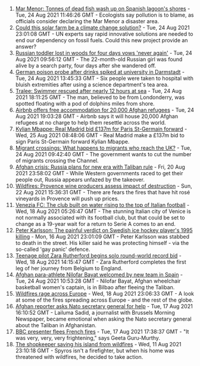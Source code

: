 1. [Mar Menor: Tonnes of dead fish wash up on Spanish lagoon's shores](https://www.bbc.co.uk/news/world-europe-58311105?at_medium=RSS&at_campaign=KARANGA) - Tue, 24 Aug 2021 11:46:26 GMT - Ecologists say pollution is to blame, as officials consider declaring the Mar Menor a disaster area.
2. [Could this solar farm be a climate change solution?](https://www.bbc.co.uk/news/world-europe-58320618?at_medium=RSS&at_campaign=KARANGA) - Tue, 24 Aug 2021 23:01:08 GMT - UN experts say rapid innovative solutions are needed to end our dependency on fossil fuels. Could this new project provide an answer?
3. [Russian toddler lost in woods for four days vows 'never again'](https://www.bbc.co.uk/news/world-europe-58315926?at_medium=RSS&at_campaign=KARANGA) - Tue, 24 Aug 2021 09:56:12 GMT - The 22-month-old Russian girl was found alive by a search party, four days after she wandered off.
4. [German poison probe after drinks spiked at university in Darmstadt](https://www.bbc.co.uk/news/world-europe-58315927?at_medium=RSS&at_campaign=KARANGA) - Tue, 24 Aug 2021 13:45:33 GMT - Six people were taken to hospital with bluish extremities after using a science department's tea area.
5. [Tralee: Swimmer rescued after nearly 12 hours at sea](https://www.bbc.co.uk/news/world-europe-58318023?at_medium=RSS&at_campaign=KARANGA) - Tue, 24 Aug 2021 18:11:25 GMT - The man, believed to be from Londonderry, was spotted floating with a pod of dolphins miles from shore.
6. [Airbnb offers free accommodation for 20,000 Afghan refugees](https://www.bbc.co.uk/news/business-58315378?at_medium=RSS&at_campaign=KARANGA) - Tue, 24 Aug 2021 19:03:28 GMT - Airbnb says it will house 20,000 Afghan refugees at no charge to help them resettle across the world.
7. [Kylian Mbappe: Real Madrid bid £137m for Paris St-Germain forward](https://www.bbc.co.uk/sport/football/58326817?at_medium=RSS&at_campaign=KARANGA) - Wed, 25 Aug 2021 08:48:06 GMT - Real Madrid make a £137m bid to sign Paris St-Germain forward Kylian Mbappe.
8. [Migrant crossings: What happens to migrants who reach the UK?](https://www.bbc.co.uk/news/explainers-53734793?at_medium=RSS&at_campaign=KARANGA) - Tue, 24 Aug 2021 09:42:40 GMT - The government wants to cut the number of migrants crossing the Channel.
9. [Afghan crisis: Russia plans for new era with Taliban rule](https://www.bbc.co.uk/news/world-europe-58265934?at_medium=RSS&at_campaign=KARANGA) - Fri, 20 Aug 2021 23:58:02 GMT - While Western governments raced to get their people out, Russia appears unfazed by the takeover.
10. [Wildfires: Provence wine producers assess impact of destruction](https://www.bbc.co.uk/news/business-58299125?at_medium=RSS&at_campaign=KARANGA) - Sun, 22 Aug 2021 15:36:31 GMT - There are fears the fires that have hit rosé vineyards in Provence will push up prices.
11. [Venezia FC: The club built on water rising to the top of Italian football](https://www.bbc.co.uk/sport/football/57969205?at_medium=RSS&at_campaign=KARANGA) - Wed, 18 Aug 2021 05:26:47 GMT - The stunning Italian city of Venice is not normally associated with its football club, but that could be set to change as a 19-year wait for a return to Serie A comes to an end.
12. [Peter Karlsson: The painful verdict on Swedish ice hockey player's 1995 killing](https://www.bbc.co.uk/sport/ice-hockey/58101549?at_medium=RSS&at_campaign=KARANGA) - Mon, 16 Aug 2021 23:01:09 GMT - Peter Karlsson was stabbed to death in the street. His killer said he was protecting himself - via the so-called 'gay panic' defence.
13. [Teenage pilot Zara Rutherford begins solo round-world record bid](https://www.bbc.co.uk/news/uk-england-hampshire-58256386?at_medium=RSS&at_campaign=KARANGA) - Wed, 18 Aug 2021 14:15:47 GMT - Zara Rutherford completes the first leg of her journey from Belgium to England.
14. [Afghan para-athlete Nilofar Bayat welcomed by new team in Spain](https://www.bbc.co.uk/news/world-europe-58318043?at_medium=RSS&at_campaign=KARANGA) - Tue, 24 Aug 2021 10:53:28 GMT - Nilofar Bayat, Afghan wheelchair basketball women's captain, is in Bilbao after fleeing the Taliban.
15. [Wildfires rage across Europe](https://www.bbc.co.uk/news/world-58257998?at_medium=RSS&at_campaign=KARANGA) - Wed, 18 Aug 2021 23:06:33 GMT - A look at some of the fires spreading across Europe - and the rest of the globe.
16. [Afghan reporter asks Nato secretary general for help](https://www.bbc.co.uk/news/world-asia-58250062?at_medium=RSS&at_campaign=KARANGA) - Tue, 17 Aug 2021 16:10:52 GMT - Lailuma Sadid, a journalist with Brussels Morning Newspaper, became emotional when asking the Nato secretary general about the Taliban in Afghanistan.
17. [BBC presenter flees French fires](https://www.bbc.co.uk/news/world-europe-58250658?at_medium=RSS&at_campaign=KARANGA) - Tue, 17 Aug 2021 17:38:37 GMT - "It was very, very, very frightening," says Geeta Guru-Murthy.
18. [The shopkeeper saving his island from wildfires](https://www.bbc.co.uk/news/world-europe-58177493?at_medium=RSS&at_campaign=KARANGA) - Wed, 11 Aug 2021 23:10:18 GMT - Spyros isn't a firefighter, but when his home was threatened with wildfires, he decided to take action.

